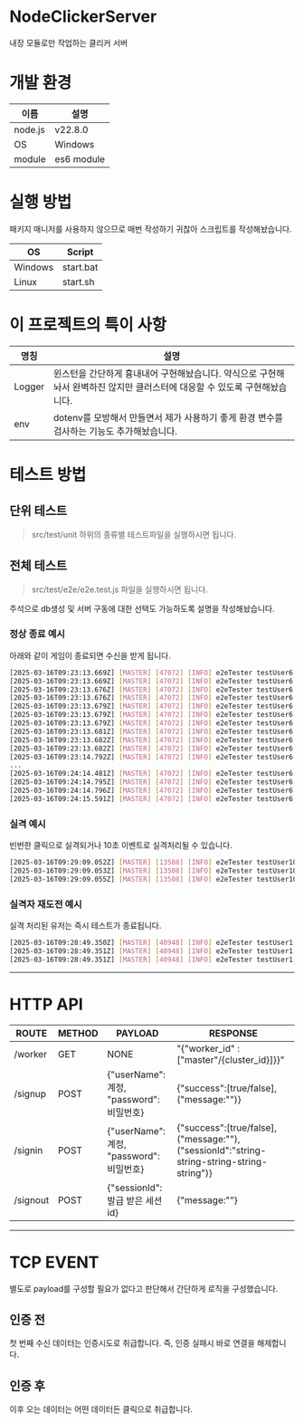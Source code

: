 # NodeClickerServer
내장 모듈로만 작업하는 클리커 서버


# 개발 환경
|이름|설명|
|----|----|
|node.js|v22.8.0|
|OS|Windows|
|module| es6 module|

# 실행 방법

패키지 매니저를 사용하지 않으므로 매번 작성하기 귀찮아 스크립트를 작성해놨습니다.

|OS|Script|
|--|--|
|Windows|start.bat|
|Linux|start.sh|

# 이 프로젝트의 특이 사항

|명칭|설명|
|-|-|
|Logger|윈스턴을 간단하게 흉내내어 구현해놨습니다. 약식으로 구현해놔서 완벽하진 않지만 클러스터에 대응할 수 있도록 구현해놨습니다.|
|env|dotenv를 모방해서 만들면서 제가 사용하기 좋게 환경 변수를 검사하는 기능도 추가해놨습니다.|

# 테스트 방법

## 단위 테스트

> src/test/unit 하위의 종류별 테스트파일을 실행하시면 됩니다.

## 전체 테스트

> src/test/e2e/e2e.test.js 파일을 실행하시면 됩니다.

주석으로 db생성 및 서버 구동에 대한 선택도 가능하도록 설명을 작성해놨습니다.


### 정상 종료 예시
아래와 같이 게임이 종료되면 수신을 받게 됩니다.

``` bash
[2025-03-16T09:23:13.669Z] [MASTER] [47072] [INFO] e2eTester testUser6 : 테스트 시작
[2025-03-16T09:23:13.669Z] [MASTER] [47072] [INFO] e2eTester testUser6 : 회원가입 시도
[2025-03-16T09:23:13.676Z] [MASTER] [47072] [INFO] e2eTester testUser6 : 회원가입 결과 200 => {"message":"성공적으로 가입했습니다."}
[2025-03-16T09:23:13.676Z] [MASTER] [47072] [INFO] e2eTester testUser6 : 로그인 시도
[2025-03-16T09:23:13.679Z] [MASTER] [47072] [INFO] e2eTester testUser6 : 로그인 결과 200 => {"message":"로그인 성공!","sessionId":"1132e93e-52d9-49d8-9a46-3b0849eab1e4"}
[2025-03-16T09:23:13.679Z] [MASTER] [47072] [INFO] e2eTester testUser6 : 발급 받은 sessionId => 1132e93e-52d9-49d8-9a46-3b0849eab1e4
[2025-03-16T09:23:13.679Z] [MASTER] [47072] [INFO] e2eTester testUser6 : tcp 연결 시도
[2025-03-16T09:23:13.681Z] [MASTER] [47072] [INFO] e2eTester testUser6 : tcp 연결 성공. 인증 시도
[2025-03-16T09:23:13.682Z] [MASTER] [47072] [INFO] e2eTester testUser6 : 수신된 데이터 => {"success":true}
[2025-03-16T09:23:13.682Z] [MASTER] [47072] [INFO] e2eTester testUser6 : 인증 완료.
[2025-03-16T09:23:14.792Z] [MASTER] [47072] [INFO] e2eTester testUser6 : 클릭 이벤트 전송
...
[2025-03-16T09:24:14.481Z] [MASTER] [47072] [INFO] e2eTester testUser6 : 클릭 이벤트 전송
[2025-03-16T09:24:14.795Z] [MASTER] [47072] [INFO] e2eTester testUser6 : 수신된 데이터 => {"status":"finished","message":"게임 종료","totalClicks":55}
[2025-03-16T09:24:14.796Z] [MASTER] [47072] [INFO] e2eTester testUser6 : TCP 연결 종료됨
[2025-03-16T09:24:15.591Z] [MASTER] [47072] [INFO] e2eTester testUser6 : 클릭 인터벌 제거됨

```

### 실격 예시
빈번한 클릭으로 실격되거나 10초 이벤트로 실격처리될 수 있습니다.

``` bash
[2025-03-16T09:29:09.052Z] [MASTER] [13508] [INFO] e2eTester testUser10 : 클릭 이벤트 전송
[2025-03-16T09:29:09.053Z] [MASTER] [13508] [INFO] e2eTester testUser10 : 수신된 데이터 => {"status":"disqualified","message":"초당 4회 초과","totalClicks":5}
[2025-03-16T09:29:09.055Z] [MASTER] [13508] [INFO] e2eTester testUser10 : TCP 연결 종료됨
```

### 실격자 재도전 예시

실격 처리된 유저는 즉시 테스트가 종료됩니다.

``` bash
[2025-03-16T09:28:49.350Z] [MASTER] [40948] [INFO] e2eTester testUser1 : tcp 연결 성공. 인증 시도
[2025-03-16T09:28:49.351Z] [MASTER] [40948] [INFO] e2eTester testUser1 : 수신된 데이터 => {"success":false,"message":"실격된 유저 입니다."}
[2025-03-16T09:28:49.351Z] [MASTER] [40948] [INFO] e2eTester testUser1 : 인증 실패로 테스트 종료
```


----

# HTTP API

|ROUTE|METHOD|PAYLOAD|RESPONSE|
|-|-|-|-|
|/worker|GET|NONE|"{"worker_id" : ["master"/{cluster_id}]}}"|
|/signup|POST|{"userName":계정, "password": 비밀번호}|{"success":[true/false], ("message:"")}|
|/signin|POST|{"userName":계정, "password": 비밀번호}|{"success":[true/false], ("message:""), ("sessionId":"string-string-string-string-string")}|
|/signout|POST|{"sessionId": 발급 받은 세션id}|{"message:""}|

---

# TCP EVENT

별도로 payload를 구성할 필요가 없다고 판단해서 간단하게 로직을 구성했습니다.

## 인증 전
첫 번째 수신 데이터는 인증시도로 취급합니다. 즉, 인증 실패시 바로 연결을 해제합니다.

## 인증 후
이후 오는 데이터는 어떤 데이터든 클릭으로 취급합니다.

